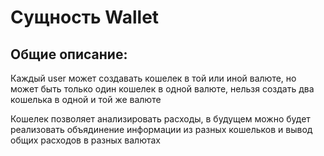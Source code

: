 # Сущность Wallet

## Общие описание:

Каждый user может создавать кошелек в той или иной валюте, но может быть только один кошелек в 
одной валюте, нельзя создать два кошелька в одной и той же валюте

Кошелек позволяет анализировать расходы, в будущем можно будет реализовать объядинение информации
из разных кошельков и вывод общих расходов в разных валютах